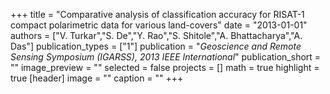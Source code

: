 +++
title = "Comparative analysis of classification accuracy for RISAT-1 compact polarimetric data for various land-covers"
date = "2013-01-01"
authors = ["V. Turkar","S. De","Y. Rao","S. Shitole","A. Bhattacharya","A. Das"]
publication_types = ["1"]
publication = "_Geoscience and Remote Sensing Symposium (IGARSS), 2013 IEEE International_"
publication_short = ""
image_preview = ""
selected = false
projects = []
math = true
highlight = true
[header]
image = ""
caption = ""
+++

